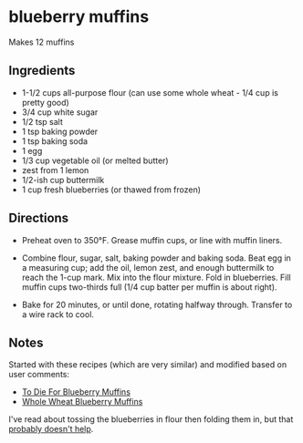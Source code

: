 # blueberry muffins

Makes 12 muffins

## Ingredients

* 1-1/2 cups all-purpose flour (can use some whole wheat - 1/4 cup is pretty good)
* 3/4 cup white sugar
* 1/2 tsp salt
* 1 tsp baking powder
* 1 tsp baking soda
* 1 egg
* 1/3 cup vegetable oil (or melted butter)
* zest from 1 lemon
* 1/2-ish cup buttermilk
* 1 cup fresh blueberries (or thawed from frozen)

## Directions

* Preheat oven to 350°F. Grease muffin cups, or line with muffin liners.

* Combine flour, sugar, salt, baking powder and baking soda. Beat egg in a measuring cup; add the oil, lemon zest, and enough buttermilk to reach the 1-cup mark. Mix into the flour mixture. Fold in blueberries. Fill muffin cups two-thirds full (1/4 cup batter per muffin is about right).

* Bake for 20 minutes, or until done, rotating halfway through. Transfer to a wire rack to cool.

## Notes

Started with these recipes (which are very similar) and modified based on user comments:
* [To Die For Blueberry Muffins](https://www.allrecipes.com/recipe/6865/to-die-for-blueberry-muffins/)
* [Whole Wheat Blueberry Muffins](https://www.allrecipes.com/recipe/218614/whole-wheat-blueberry-muffins/)

I've read about tossing the blueberries in flour then folding them in, but that [probably doesn't help](https://www.seriouseats.com/2016/07/how-to-stop-blueberries-from-sinking-muffin-baking.html).

